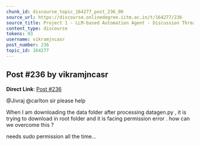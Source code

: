 ```yaml
---
chunk_id: discourse_topic_164277_post_236_00
source_url: https://discourse.onlinedegree.iitm.ac.in/t/164277/236
source_title: Project 1 - LLM-based Automation Agent - Discussion Thread [TDS Jan 2025]
content_type: discourse
tokens: 93
username: vikramjncasr
post_number: 236
topic_id: 164277
---
```


## Post #236 by vikramjncasr

**Direct Link**: [Post #236](https://discourse.onlinedegree.iitm.ac.in/t/164277/236)

@Jivraj @carlton sir please help

When I am downloading the data folder after processing datagen.py , it is trying to download in root folder and it is facing permission error . how can we overcome this ?

needs sudo permission all the time…
